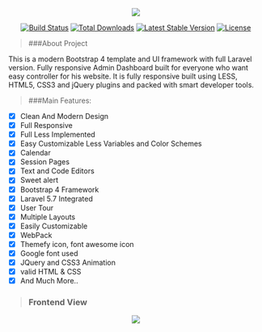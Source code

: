 <p align="center"><img src="http://mdshefat.com/a/photo/logo.png"></p>

<p align="center">
<a href="http://mdshefat.com"><img src="http://mdshefat.com/a/photo/zw.png" alt="Build Status"></a>
<a href="https://www.facebook.com/profile.php?id=100007517444767"><img src="http://mdshefat.com/a/photo/zf.png" alt="Total Downloads"></a>
<a href="https://twitter.com/Md_Shefat_Masum"><img src="http://mdshefat.com/a/photo/zt.png" alt="Latest Stable Version"></a>
<a href="https://www.linkedin.com/in/md-shefat-ms512382/"><img src="http://mdshefat.com/a/photo/zl.png" alt="License"></a>
</p>

> ###About Project

<p>
This is a modern Bootstrap 4 template and UI framework with full Laravel version. Fully responsive Admin Dashboard built for everyone who want easy controller for his website. It is fully responsive built using LESS, HTML5, CSS3 and jQuery plugins and packed with smart developer tools.
</p>

> ###Main Features:

- [x] Clean And Modern Design
- [x] Full Responsive
- [x] Full Less Implemented
- [x] Easy Customizable Less Variables and Color Schemes
- [x] Calendar
- [x] Session Pages
- [x] Text and Code Editors
- [x] Sweet alert
- [x] Bootstrap 4 Framework
- [x] Laravel 5.7 Integrated
- [x] User Tour
- [x] Multiple Layouts
- [x] Easily Customizable
- [x] WebPack
- [x] Themefy icon, font awesome icon
- [x] Google font used
- [x] JQuery and CSS3 Animation
- [x] valid HTML & CSS
- [x] And Much More..

> ### Frontend View

<p align="center"><img src="http://mdshefat.com/a/photo/website.png"></p>
